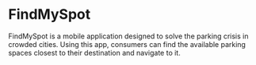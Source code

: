 # FindMySpot

FindMySpot is a mobile application designed to solve the parking crisis in crowded cities. 
Using this app, consumers can find the available parking spaces closest to their destination and navigate to it.
